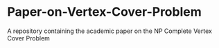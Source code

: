 # Paper-on-Vertex-Cover-Problem
A repository containing the academic paper on the NP Complete Vertex Cover Problem
